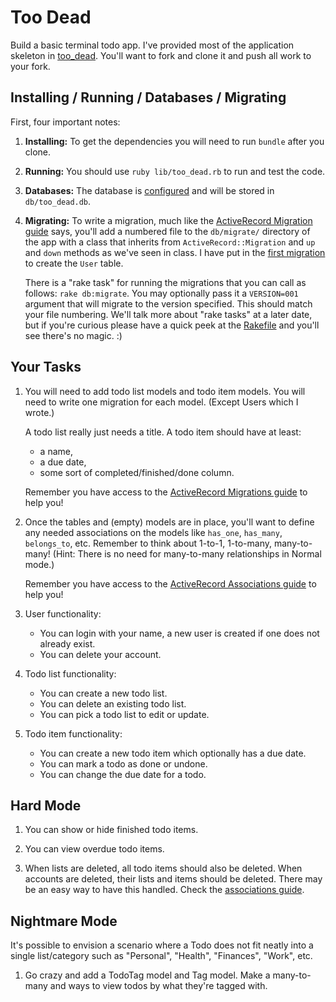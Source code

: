 # Too Dead

Build a basic terminal todo app.
I've provided most of the application skeleton in [too_dead][too_dead].
You'll want to fork and clone it and push all work to your fork.

[too_dead]: https://github.com/TIY-ATL-ROR-2015-May/too_dead

## Installing / Running / Databases / Migrating

First, four important notes:

1. **Installing:** To get the dependencies you will need to run `bundle` after you clone.

2. **Running:** You should use `ruby lib/too_dead.rb` to run and test the code.

3. **Databases:** The database is [configured][db_config] and will be stored in `db/too_dead.db`.

4. **Migrating:**
   To write a migration, much like the [ActiveRecord Migration guide][migrations] says,
   you'll add a numbered file to the `db/migrate/` directory of the app with a class
   that inherits from `ActiveRecord::Migration` and `up` and `down` methods as we've
   seen in class. I have put in the [first migration][create_users] to create the
   `User` table.

   There is a "rake task" for running the migrations that you can call as follows:
   `rake db:migrate`. You may optionally pass it a `VERSION=001` argument that will
   migrate to the version specified. This should match your file numbering.
   We'll talk more about "rake tasks" at a later date, but if you're curious please
   have a quick peek at the [Rakefile][rakefile] and you'll see there's no magic. :)

[db_config]: https://github.com/TIY-ATL-ROR-2015-May/too_dead/tree/master/config/database.yml
[db_init]: https://github.com/TIY-ATL-ROR-2015-May/too_dead/tree/master/lib/too_dead/init_db.rb
[migrations]: http://guides.rubyonrails.org/migrations.html
[create_users]: https://github.com/TIY-ATL-ROR-2015-May/too_dead/tree/master/db/migrate/001_create_users.rb
[rakefile]: https://github.com/TIY-ATL-ROR-2015-May/too_dead/tree/master/Rakefile

## Your Tasks

1. You will need to add todo list models and todo item models.
   You will need to write one migration for each model. (Except Users which I wrote.)

   A todo list really just needs a title.
   A todo item should have at least:
     * a name,
     * a due date,
     * some sort of completed/finished/done column.

   Remember you have access to the [ActiveRecord Migrations guide][migrations] to help you!

[migrations]: guides.rubyonrails.org/active_record_migrations.html

2. Once the tables and (empty) models are in place, you'll want to define any needed    associations on the models like `has_one`, `has_many`, `belongs_to`, etc.
   Remember to think about 1-to-1, 1-to-many, many-to-many!
   (Hint: There is no need for many-to-many relationships in Normal mode.)

   Remember you have access to the [ActiveRecord Associations guide][associations] to help you!

3. User functionality:
   * You can login with your name, a new user is created if one does not already exist.
   * You can delete your account.

4. Todo list functionality:
   * You can create a new todo list.
   * You can delete an existing todo list.
   * You can pick a todo list to edit or update.

5. Todo item functionality:
   * You can create a new todo item which optionally has a due date.
   * You can mark a todo as done or undone.
   * You can change the due date for a todo.

## Hard Mode

1. You can show or hide finished todo items.

2. You can view overdue todo items.

3. When lists are deleted, all todo items should also be deleted.
   When accounts are deleted, their lists and items should be deleted.
   There may be an easy way to have this handled. Check the [associations guide][associations].

[associations]: http://guides.rubyonrails.org/associations.html

## Nightmare Mode

It's possible to envision a scenario where a Todo does not fit neatly into
a single list/category such as "Personal", "Health", "Finances", "Work", etc.

1. Go crazy and add a TodoTag model and Tag model. Make a many-to-many
   and ways to view todos by what they're tagged with.